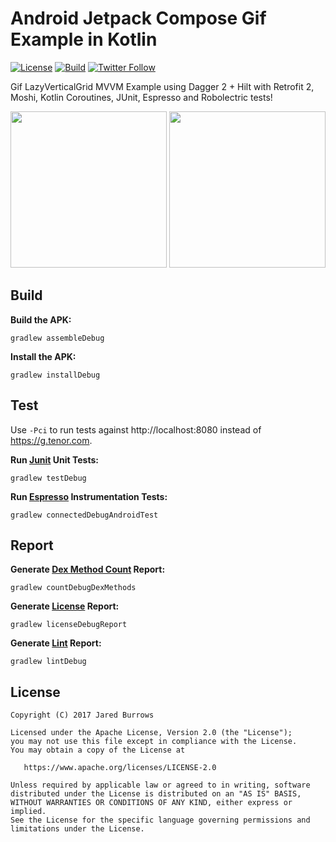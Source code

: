 # Android Jetpack Compose Gif Example in Kotlin

[![License](https://img.shields.io/badge/License-Apache%202.0-blue.svg)](https://www.apache.org/licenses/LICENSE-2.0)
[![Build](https://github.com/jaredsburrows/android-gif-example/workflows/build/badge.svg)](https://github.com/jaredsburrows/android-gif-example/actions)
[![Twitter Follow](https://img.shields.io/twitter/follow/jaredsburrows.svg?style=social)](https://twitter.com/jaredsburrows)

Gif LazyVerticalGrid MVVM Example using Dagger 2 + Hilt with Retrofit 2, Moshi, Kotlin Coroutines,
JUnit, Espresso and Robolectric tests!

<p align="center">
  <a href="https://i.imgur.com/BATyXSX_d.webp?maxwidth=760&fidelity=grand" target="_blank"><img src="https://i.imgur.com/BATyXSX_d.webp?maxwidth=760&fidelity=grand" width="250px" /></a>
  <a href="https://i.imgur.com/TXiAiS2_d.webp?maxwidth=760&fidelity=grand" target="_blank"><img src="https://i.imgur.com/TXiAiS2_d.webp?maxwidth=760&fidelity=grand" width="250px" /></a>
</p>

## Build

**Build the APK:**

```shell
gradlew assembleDebug
```

**Install the APK:**

```shell
gradlew installDebug
```

## Test

Use `-Pci` to run tests against http://localhost:8080 instead of https://g.tenor.com.

**Run [Junit](https://junit.org/junit4/) Unit Tests:**

```shell
gradlew testDebug
```

**Run [Espresso](https://developer.android.com/training/testing/ui-testing/espresso-testing.html)
Instrumentation Tests:**

```shell
gradlew connectedDebugAndroidTest
```

## Report

**Generate [Dex Method Count](https://github.com/KeepSafe/dexcount-gradle-plugin) Report:**

```shell
gradlew countDebugDexMethods
```

**Generate [License](https://github.com/jaredsburrows/gradle-license-plugin) Report:**

```shell
gradlew licenseDebugReport
```

**Generate [Lint](https://developer.android.com/tools/help/lint.html) Report:**

```shell
gradlew lintDebug
```

## License

```
Copyright (C) 2017 Jared Burrows

Licensed under the Apache License, Version 2.0 (the "License");
you may not use this file except in compliance with the License.
You may obtain a copy of the License at

   https://www.apache.org/licenses/LICENSE-2.0

Unless required by applicable law or agreed to in writing, software
distributed under the License is distributed on an "AS IS" BASIS,
WITHOUT WARRANTIES OR CONDITIONS OF ANY KIND, either express or implied.
See the License for the specific language governing permissions and
limitations under the License.
```
